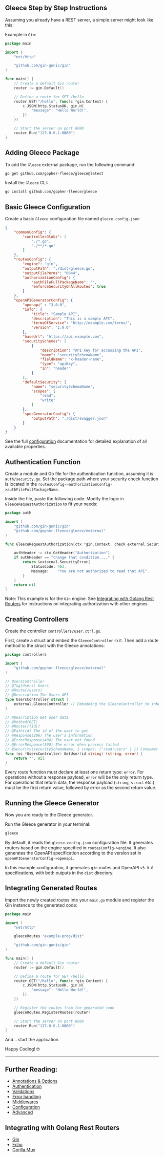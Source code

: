 ## Gleece Step by Step Instructions

Assuming you already have a REST server, a simple server might look like this:

Example in `Gin`:

```go
package main

import (
    "net/http"

    "github.com/gin-gonic/gin"
)

func main() {
    // Create a default Gin router
    router := gin.Default()

    // Define a route for GET /hello
    router.GET("/hello", func(c *gin.Context) {
        c.JSON(http.StatusOK, gin.H{
            "message": "Hello World!",
        })
    })

    // Start the server on port 8080
    router.Run("127.0.0.1:8080")
}
```

## Adding Gleece Package

To add the `Gleece` external package, run the following command:

```bash
go get github.com/gopher-fleece/gleece@latest
```

Install the `Gleece` CLI:

```bash
go install github.com/gopher-fleece/gleece
```

## Basic Gleece Configuration

Create a basic `Gleece` configuration file named `gleece.config.json`:
```json
{
	"commonConfig": {
		"controllerGlobs": [
			"./*.go",
			"./**/*.go"
		]
	},
	"routesConfig": {
		"engine": "gin",
		"outputPath": "./dist/gleece.go",
		"outputFilePerms": "0644",
		"authorizationConfig": {
			"authFileFullPackageName": "",
			"enforceSecurityOnAllRoutes": true
		}
	},
	"openAPIGeneratorConfig": {
		"openapi" : "3.0.0",
		"info": {
			"title": "Sample API",
			"description": "This is a sample API",
			"termsOfService": "http://example.com/terms/",
			"version": "1.0.0"
		},
		"baseUrl": "https://api.example.com",
		"securitySchemes": [
			{
				"description": "API Key for accessing the API",
				"name": "securitySchemaName",
				"fieldName": "x-header-name",
				"type": "apiKey",
				"in": "header"
			}
		],
		"defaultSecurity": {
			"name": "securitySchemaName",
			"scopes": [
				"read",
				"write"
			]
		},
		"specGeneratorConfig": {
			"outputPath": "./dist/swagger.json"
		}
	}
}
```

See the full [configuration](./CONFIG.md) documentation for detailed explanation of all available properties.

## Authentication Function

Create a module and Go file for the authentication function, assuming it is `auth/security.go`. Set the package path where your security check function is located in the `routesConfig->authorizationConfig->authFileFullPackageName`.

Inside the file, paste the following code. Modify the logic in `GleeceRequestAuthorization` to fit your needs:

```go
package auth

import (
	"github.com/gin-gonic/gin"
	"github.com/gopher-fleece/gleece/external"
)

func GleeceRequestAuthorization(ctx *gin.Context, check external.SecurityCheck) *external.SecurityError {

	authHeader := ctx.GetHeader("Authorization")
	if authHeader == "change that condition...." {
		return &external.SecurityError{
			StatusCode: 403,
			Message:    "You are not authorized to read that API",
		}
	}
	return nil
}
```

Note: This example is for the `Gin` engine. See [Integrating with Golang Rest Routers](#Integrating-with-Golang-Rest-Routers) for instructions on integrating authorization with other engines.

## Creating Controllers

Create the controller `controllers/user.ctrl.go`.

First, create a struct and embed the `GleeceController` in it. Then add a route method to the struct with the Gleece annotations:

```go
package controllers

import (
	"github.com/gopher-fleece/gleece/external"
)

// UsersController
// @Tag(Users) Users
// @Route(/users)
// @Description The Users API
type UsersController struct {
	external.GleeceController // Embedding the GleeceController to inherit its methods
}

// @Description Get user data
// @Method(GET)
// @Route(/{id})
// @Path(id) The id of the user to get
// @Response(200) The user's information
// @ErrorResponse(404) The user not found
// @ErrorResponse(500) The error when process failed
// @Security(securitySchemaName, { scopes: ["read:users" ] }) Consumer should pass this security schema
func (ec *UsersController) GetUser(id string) (string, error) {
	return "", nil
}
```

Every route function must declare at least one return type: `error`. For operations without a response payload, `error` will be the only return type. For operations that return data, the response payload (`string`, `struct` etc.) must be the first return value, followed by error as the second return value.


## Running the Gleece Generator

Now you are ready to the Gleece generator.

Run the Gleece generator in your terminal:
```bash
gleece
```

By default, it reads the `gleece.config.json` configuration file.
It generates routers based on the engine specified in `routesConfig->engine`.
It also generates the OpenAPI specification according to the version set in `openAPIGeneratorConfig->openapi`.

In this example configuration, it generates `gin` routes and OpenAPI `v3.0.0` specifications, with both outputs in the `dist` directory.

## Integrating Generated Routes

Import the newly created routes into your `main.go` module and register the Gin instance to the generated code:

```go
package main

import (
    "net/http"

    gleeceRoutes "example-prog/dist"

    "github.com/gin-gonic/gin"
)

func main() {
    // Create a default Gin router
    router := gin.Default()

    // Define a route for GET /hello
    router.GET("/hello", func(c *gin.Context) {
        c.JSON(http.StatusOK, gin.H{
            "message": "Hello World!",
        })
    })

    // Register the routes from the generated code
    gleeceRoutes.RegisterRoutes(router)

    // Start the server on port 8080
    router.Run("127.0.0.1:8080")
}
```

And... start the application.

Happy Coding! 🤓

---

## Further Reading:
- [Annotations & Options](./ANNOTATIONS.md)
- [Authentication](./AUTHENTICATION.md)
- [Validations](./VALIDATION.md) 
- [Error handling](./SECURITY.md)
- [Middlewares](./MIDDLEWARES.md)
- [Configuration](./CONFIG.md)
- [Advanced](./ADVANCED.md)

## Integrating with Golang Rest Routers 

- [Gin](./GIN_INTEGRATION.md)
- [Echo](./ECHO_INTEGRATION.md)
- [Gorilla Mux](./MUX_INTEGRATION.md)
